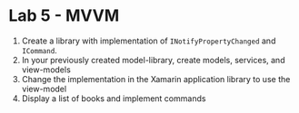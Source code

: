 # Lab 5 - MVVM

1. Create a library with implementation of `INotifyPropertyChanged` and `ICommand`.
2. In your previously created model-library, create models, services, and view-models
3. Change the implementation in the Xamarin application library to use the view-model
4. Display a list of books and implement commands



